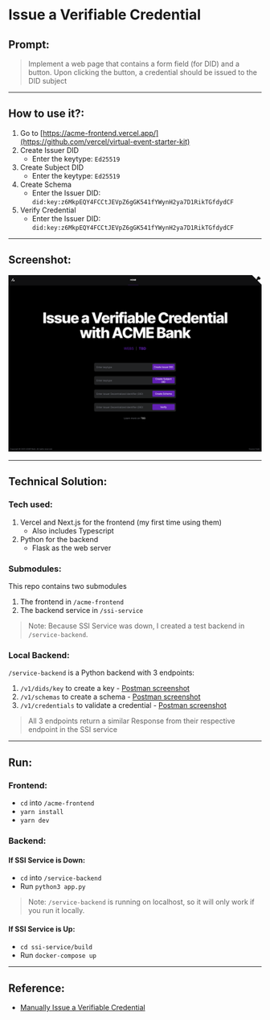 # Issue a Verifiable Credential

## Prompt:

> Implement a web page that contains a form field (for DID) and a button. Upon clicking the button, a credential should be issued to the DID subject

---

## How to use it?:

1. Go to [https://acme-frontend.vercel.app/](https://github.com/vercel/virtual-event-starter-kit)
2. Create Issuer DID
    - Enter the keytype: `Ed25519`
3. Create Subject DID
    - Enter the keytype: `Ed25519`
4. Create Schema
    - Enter the Issuer DID: `did:key:z6MkpEQY4FCCtJEVpZ6gGK541fYWynH2ya7D1RikTGfdydCF`
5. Verify Credential
    - Enter the Issuer DID: `did:key:z6MkpEQY4FCCtJEVpZ6gGK541fYWynH2ya7D1RikTGfdydCF`

---

## Screenshot:

![Web Page Screenshot](/assets/screenshot.png)

---

## Technical Solution:

### Tech used:
1. Vercel and Next.js for the frontend (my first time using them)
    - Also includes Typescript
2. Python for the backend
    - Flask as the web server

### Submodules:
This repo contains two submodules
1. The frontend in `/acme-frontend`
2. The backend service in `/ssi-service`

> Note: Because SSI Service was down, I created a test backend in `/service-backend`.

### Local Backend:
`/service-backend` is a Python backend with 3 endpoints:
1. `/v1/dids/key` to create a key - [Postman screenshot](/service-backend/assets/create-key.png)
2. `/v1/schemas` to create a schema - [Postman screenshot](/service-backend/assets/create-schema.png)
3. `/v1/credentials` to validate a credential - [Postman screenshot](/service-backend/assets/validate-credentials.png)

> All 3 endpoints return a similar Response from their respective endpoint in the SSI service

---

## Run:

### Frontend:

- `cd` into `/acme-frontend`
- `yarn install`
- `yarn dev`

### Backend:

#### If SSI Service is Down:

- `cd` into `/service-backend`
- Run `python3 app.py`

> Note: `/service-backend` is running on localhost, so it will only work if you run it locally.

#### If SSI Service is Up:

- `cd ssi-service/build`
- Run `docker-compose up`

---

## Reference:

- [Manually Issue a Verifiable Credential](https://developer.tbd.website/docs/tutorials/issue-verifiable-credential-manually/)
